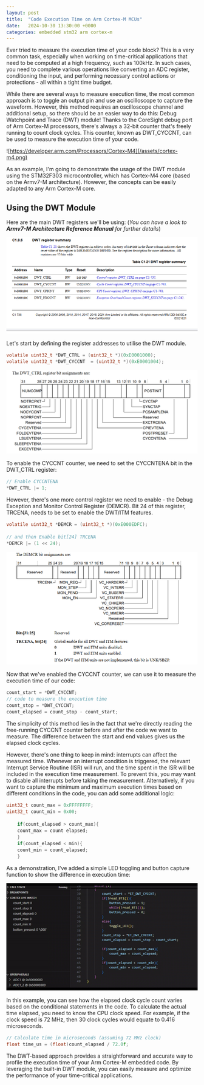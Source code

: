```yaml
---
layout: post
title:  "Code Execution Time on Arm Cortex-M MCUs"
date:   2024-10-30 13:30:00 +0000
categories: embedded stm32 arm cortex-m
---
```


Ever tried to measure the execution time of your code block? This is a very common task, especially when working on time-critical applications that need to be computed at a high frequency, such as 100kHz. In such cases, you need to complete various operations like converting an ADC register, conditioning the input, and performing necessary control actions or protections - all within a tight time budget. 

While there are several ways to measure execution time, the most common approach is to toggle an output pin and use an oscilloscope to capture the waveform. However, this method requires an oscilloscope channel and additional setup, so there should be an easier way to do this: Debug Watchpoint and Trace (DWT) module! Thanks to the CoreSight debug port of Arm Cortex-M processors, there's always a 32-bit counter that's freely running to count clock cycles. This counter, known as DWT_CYCCNT, can be used to measure the execution time of your code.

![https://developer.arm.com/Processors/Cortex-M4](/assets/cortex-m4.png)

As an example, I'm going to demonstrate the usage of the DWT module using the STM32F303 microcontroller, which has Cortex-M4 core (based on the Armv7-M architecture). However, the concepts can be easily adapted to any Arm Cortex-M core.

## Using the DWT Module

Here are the main DWT registers we'll be using: 
(*You can have a look to **Armv7-M Architecture Reference Manual** for further details*)

![DWT register summary](/assets/DWT-register-summary.png)

Let's start by defining the register addresses to utilise the DWT module.

```c
volatile uint32_t *DWT_CTRL = (uint32_t *)(0xE0001000); 
volatile uint32_t *DWT_CYCCNT  = (uint32_t *)(0xE0001004);
```

![DWT_CTRL register](/assets/DWT-CTRL-register.png)

To enable the CYCCNT counter, we need to set the CYCCNTENA bit in the DWT_CTRL register:

```c
// Enable CYCCNTENA
*DWT_CTRL |= 1; 
```

However, there's one more control register we need to enable - the Debug Exception and Monitor Control Register (DEMCR). Bit 24 of this register, TRCENA, needs to be set to enable the DWT/ITM features.

```c
volatile uint32_t *DEMCR = (uint32_t *)(0xE000EDFC);

// and then Enable bit[24] TRCENA
*DEMCR |= (1 << 24); 
```

![DEMCR register](/assets/DEMCR-register.png)

Now that we've enabled the CYCCNT counter, we can use it to measure the execution time of our code:

```c
count_start = *DWT_CYCCNT;
// code to measure the execution time
count_stop = *DWT_CYCCNT;
count_elapsed = count_stop - count_start;
```

The simplicity of this method lies in the fact that we're directly reading the free-running CYCCNT counter before and after the code we want to measure. The difference between the start and end values gives us the elapsed clock cycles.

However, there's one thing to keep in mind: interrupts can affect the measured time. Whenever an interrupt condition is triggered, the relevant Interrupt Service Routine (ISR) will run, and the time spent in the ISR will be included in the execution time measurement. To prevent this, you may want to disable all interrupts before taking the measurement.
Alternatively, if you want to capture the minimum and maximum execution times based on different conditions in the code, you can add some additional logic:

```c
uint32_t count_max = 0xFFFFFFFF;
uint32_t count_min = 0x00;

    if(count_elapsed > count_max){
    count_max = count elapsed;
    }
    if(count_elapsed < min){
    count_min = count_elapsed;
    }
```

As a demonstration, I've added a simple LED toggling and button capture function to show the difference in execution time:

![code-exec-time-quick-demo](/assets/code-exec-time-quick-demo-1.gif)

In this example, you can see how the elapsed clock cycle count varies based on the conditional statements in the code.
To calculate the actual time elapsed, you need to know the CPU clock speed. For example, if the clock speed is 72 MHz, then 30 clock cycles would equate to 0.416 microseconds.

```c
// Calculate time in microseconds (assuming 72 MHz clock)
float time_us = (float)count_elapsed / 72.0f;
```

The DWT-based approach provides a straightforward and accurate way to profile the execution time of your Arm Cortex-M embedded code. By leveraging the built-in DWT module, you can easily measure and optimize the performance of your time-critical applications.